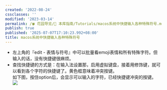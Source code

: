 ```yaml
---
created: '2022-08-24'
cssclasses: ''
modified: '2023-03-14'
permalink: /🍀 花园导览/🧰 本库指南/Tutorials/macos系统中快捷输入各种特殊符号.md
publish: true
published: '2025-07-07T17:10:23.992+08:00'
title: macos系统中快捷输入各种特殊符号
---
```

- 左上角的『edit - 表情与符号』中可以批量看emoji表情和所有特殊字符。但输入的话，没有快捷键很麻烦。
- 查找快捷键的方式是：在输入法设置那，启用虚拟键盘，接着用修饰键，就可以看到各个字符的快捷键了。黄色框意味着冲突按键。  
如下图，按住option后，会显示可以输入的字符，已经快捷键冲突的按键。  
![](https://img2.oldwinter.top/202208241840832.png)